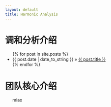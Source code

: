 ```yaml
---
layout: default
title: Harmonic Analysis
---
```


<div id="home">
  <h1>调和分析介绍</h1>
  <ul class="posts">
    {% for post in site.posts %}
      <li><span>{{ post.date | date_to_string }}</span> &raquo; <a href="{{ post.url }}">{{ post.title }}</a></li>
    {% endfor %}
  </ul>

  <h1>团队核心介绍</h1>
  <ul class="posts">
    miao
<!--     <li><span>01 May 2019</span> &raquo; <a href="https://inkscape.org/zh/learn/tutorials/"> Inkscape 教程</a></li>  -->
  </ul>

</div>
